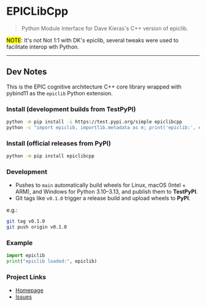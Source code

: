 # EPICLibCpp

> Python Module Interface for Dave Kieras's C++ version of epiclib. 

<mark>NOTE</mark>: It's not Not 1:1 with DK's epiclib, several tweaks were used to facilitate interop wth Python.

---

## Dev Notes

This is the EPIC cognitive architecture C++ core library wrapped with pybind11 as the `epiclib` Python extension.

### Install (development builds from TestPyPI)

```bash
python -m pip install -i https://test.pypi.org/simple epiclibcpp
python -c "import epiclib, importlib.metadata as m; print('epiclib:', epiclib, 'version:', m.version('epiclibcpp'))"
```

### Install (official releases from PyPI)

```bash
python -m pip install epiclibcpp
```

### Development

- Pushes to `main` automatically build wheels for Linux, macOS (Intel + ARM), and Windows for Python 3.10–3.13, and publish them to **TestPyPI**.
- Git tags like `v0.1.0` trigger a release build and upload wheels to **PyPI**.

e.g.:

```bash
git tag v0.1.0
git push origin v0.1.0
```

### Example

```python
import epiclib
print("epiclib loaded:", epiclib)
```

### Project Links

- [Homepage](https://github.com/travisseymour/epiclibcpp)
- [Issues](https://github.com/travisseymour/epiclibcpp/issues)
